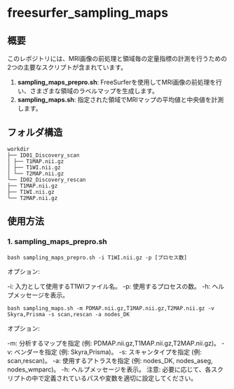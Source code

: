 # freesurfer_sampling_maps

## 概要

このレポジトリには、MRI画像の前処理と領域毎の定量指標の計測を行うための2つの主要なスクリプトが含まれています。

1. **sampling_maps_prepro.sh**: FreeSurferを使用してMRI画像の前処理を行い、さまざまな領域のラベルマップを生成します。
2. **sampling_maps.sh**: 指定された領域でMRIマップの平均値と中央値を計測します。

## フォルダ構造
```
workdir
├── ID01_Discovery_scan
│ ├── T1MAP.nii.gz
│ ├── T1WI.nii.gz
│ └── T2MAP.nii.gz
└── ID02_Discovery_rescan
├── T1MAP.nii.gz
├── T1WI.nii.gz
└── T2MAP.nii.gz
```



## 使用方法

### 1. sampling_maps_prepro.sh

```
bash sampling_maps_prepro.sh -i T1WI.nii.gz -p [プロセス数]
```

オプション:

-i: 入力として使用するT1WIファイル名。
-p: 使用するプロセスの数。
-h: ヘルプメッセージを表示。

```
bash sampling_maps.sh -m PDMAP.nii.gz,T1MAP.nii.gz,T2MAP.nii.gz -v Skyra,Prisma -s scan,rescan -a nodes_DK
```

オプション:

-m: 分析するマップを指定 (例: PDMAP.nii.gz,T1MAP.nii.gz,T2MAP.nii.gz)。
-v: ベンダーを指定 (例: Skyra,Prisma)。
-s: スキャンタイプを指定 (例: scan,rescan)。
-a: 使用するアトラスを指定 (例: nodes_DK, nodes_aseg, nodes_wmparc)。
-h: ヘルプメッセージを表示。
注意: 必要に応じて、各スクリプトの中で定義されているパスや変数を適切に設定してください。

